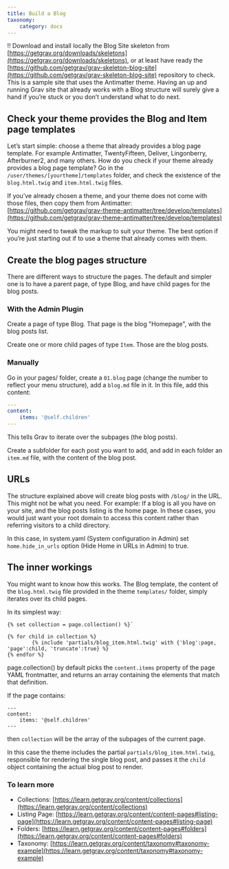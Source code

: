 ```yaml
---
title: Build a Blog
taxonomy:
    category: docs
---
```


!! Download and install locally the Blog Site skeleton from [https://getgrav.org/downloads/skeletons](https://getgrav.org/downloads/skeletons), or at least have ready the [https://github.com/getgrav/grav-skeleton-blog-site](https://github.com/getgrav/grav-skeleton-blog-site) repository to check. This is a sample site that uses the Antimatter theme. Having an up and running Grav site that already works with a Blog structure will surely give a hand if you’re stuck or you don’t understand what to do next.

## Check your theme provides the Blog and Item page templates

Let’s start simple: choose a theme that already provides a blog page template. For example Antimatter, TwentyFifteen, Deliver, Lingonberry, Afterburner2, and many others.
How do you check if your theme already provides a blog page template? Go in the `/user/themes/[yourtheme]/templates` folder, and check the existence of the `blog.html.twig` and `item.html.twig` files.

If you’ve already chosen a theme, and your theme does not come with those files, then copy them from Antimatter: [https://github.com/getgrav/grav-theme-antimatter/tree/develop/templates](https://github.com/getgrav/grav-theme-antimatter/tree/develop/templates)

You might need to tweak the markup to suit your theme. The best option if you’re just starting out if to use a theme that already comes with them.

## Create the blog pages structure
There are different ways to structure the pages. The default and simpler one is to have a parent page, of type Blog, and have child pages for the blog posts.

### With the Admin Plugin
Create a page of type Blog. That page is the blog "Homepage", with the blog posts list.

Create one or more child pages of type `Item`. Those are the blog posts.

### Manually
Go in your pages/ folder, create a `01.blog` page (change the number to reflect your menu structure), add a `blog.md` file in it.
In this file, add this content:

```yaml
---
content:
    items: '@self.children'
---
```

This tells Grav to iterate over the subpages (the blog posts).

Create a subfolder for each post you want to add, and add in each folder an `item.md` file, with the content of the blog post.

## URLs

The structure explained above will create blog posts with `/blog/` in the URL. This might not be what you need. For example: If a blog is all you have on your site, and the blog posts listing is the home page. In these cases, you would just want your root domain to access this content rather than referring visitors to a child directory.

In this case, in system.yaml (System configuration in Admin) set `home.hide_in_urls` option (Hide Home in URLs in Admin) to true.

## The inner workings

You might want to know how this works. The Blog template, the content of the `blog.html.twig` file provided in the theme `templates/` folder, simply iterates over its child pages.

In its simplest way:

```twig
{% set collection = page.collection() %}`

{% for child in collection %}
        {% include 'partials/blog_item.html.twig' with {'blog':page, 'page':child, 'truncate':true} %}
{% endfor %}
```

page.collection() by default picks the `content.items` property of the page YAML frontmatter, and returns an array containing the elements that match that definition.

If the page contains:

```
---
content:
    items: '@self.children'
---
```

then `collection` will be the array of the subpages of the current page.

In this case the theme includes the partial `partials/blog_item.html.twig`, responsible for rendering the single blog post, and passes it the `child` object containing the actual blog post to render.

### To learn more

- Collections: [https://learn.getgrav.org/content/collections](https://learn.getgrav.org/content/collections)
- Listing Page: [https://learn.getgrav.org/content/content-pages#listing-page](https://learn.getgrav.org/content/content-pages#listing-page)
- Folders: [https://learn.getgrav.org/content/content-pages#folders](https://learn.getgrav.org/content/content-pages#folders)
- Taxonomy: [https://learn.getgrav.org/content/taxonomy#taxonomy-example](https://learn.getgrav.org/content/taxonomy#taxonomy-example)
